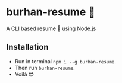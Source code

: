 # burhan-resume 👦
A CLI based resume 📜 using Node.js

## Installation

- Run in terminal `npm i --g burhan-resume`.
- Then run `burhan-resume`.
- Voilà 😎

